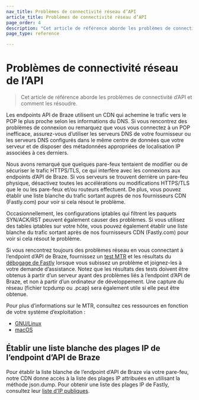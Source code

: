 ```yaml
---
nav_title: Problèmes de connectivité réseau d’API
article_title: Problèmes de connectivité réseau d’API
page_order: 4
description: "Cet article de référence aborde les problèmes de connectivité d’API et comment les résoudre."
page_type: reference

---
```

# Problèmes de connectivité réseau de l’API

> Cet article de référence aborde les problèmes de connectivité d’API et comment les résoudre. 

Les endpoints API de Braze utilisent un CDN qui achemine le trafic vers le POP le plus proche selon les informations du DNS.  Si vous rencontrez des problèmes de connexion ou remarquez que vous vous connectez à un POP inefficace, assurez-vous d’utiliser les serveurs DNS de votre fournisseur ou les serveurs DNS configurés dans le même centre de données que votre serveur et de disposer des métadonnées appropriées de localisation IP associées à ces derniers.

Nous avons remarqué que quelques pare-feux tentaient de modifier ou de sécuriser
le trafic HTTPS/TLS, ce qui interfère avec les connexions aux endpoints d’API de Braze. Si vos serveurs se trouvent derrière un pare-feu physique, désactivez toutes les accélérations ou modifications HTTPS/TLS que le ou les pare-feux et/ou routeurs effectuent.  De plus, vous pouvez établir une liste blanche du trafic sortant auprès de nos fournisseurs CDN (Fastly.com) pour voir si cela résout le problème.

Occasionnellement, les configurations iptables qui filtrent les paquets SYN/ACK/RST peuvent également causer des problèmes. Si vous utilisez des tables iptables sur votre hôte, vous pouvez également établir une liste blanche du trafic sortant après de nos fournisseurs CDN (Fastly.com) pour voir si cela résout le problème.

Si vous rencontrez toujours des problèmes réseau en vous connectant à l’endpoint d’API de Braze, fournissez un [test MTR][1] et les résultats du [débogage de Fastly][2]
 lorsque vous subissez un problème et joignez-les à votre demande d’assistance.
Notez que les résultats des tests doivent être obtenus à partir d’un serveur ayant des problèmes liés à l’endpoint d’API de Braze, et non à partir d’un ordinateur de développement.  Une capture du réseau (fichier tcpdump ou .pcap) sera également utile si elle peut être obtenue.

Pour plus d’informations sur le MTR, consultez ces ressources en fonction de votre système d’exploitation :

- [GNU/Linux][4]
- [macOS][5]

## Établir une liste blanche des plages IP de l’endpoint d’API de Braze

Pour établir la liste blanche de l’endpoint d’API de Braze via votre pare-feu, notre CDN donne accès à la liste des plages IP attribuées en utilisant la méthode json.dump. Pour obtenir une liste des plages IP de Fastly, consultez leur [liste d’IP publiques][3].


[1]: https://www.privateinternetaccess.com/helpdesk/kb/articles/what-is-an-mtr-test-and-how-do-i-run-one-2
[2]: http://www.fastly-debug.com/
[3]: https://api.fastly.com/public-ip-list
[4]: https://www.digitalocean.com/community/tutorials/how-to-use-traceroute-and-mtr-to-diagnose-network-issues
[5]: https://formulae.brew.sh/formula/mtr
